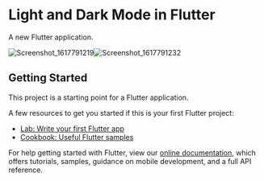 # Light and Dark Mode in Flutter

A new Flutter application.

![Screenshot_1617791219](https://user-images.githubusercontent.com/43503207/113854279-87099800-97c0-11eb-9f62-198c4bf46d72.png)![Screenshot_1617791232](https://user-images.githubusercontent.com/43503207/113854290-8a048880-97c0-11eb-9e5a-6ab014f0d504.png)



## Getting Started

This project is a starting point for a Flutter application.

A few resources to get you started if this is your first Flutter project:

- [Lab: Write your first Flutter app](https://flutter.dev/docs/get-started/codelab)
- [Cookbook: Useful Flutter samples](https://flutter.dev/docs/cookbook)

For help getting started with Flutter, view our
[online documentation](https://flutter.dev/docs), which offers tutorials,
samples, guidance on mobile development, and a full API reference.
